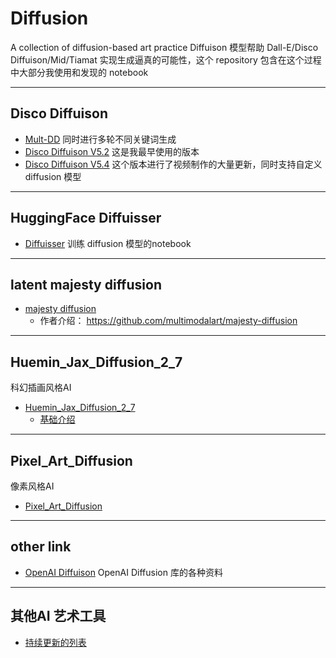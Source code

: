 # Diffusion
A collection of diffusion-based art practice
Diffuison 模型帮助 Dall-E/Disco Diffuison/Mid/Tiamat 实现生成逼真的可能性，这个 repository 包含在这个过程中大部分我使用和发现的 notebook

-------
## Disco Diffuison

- [Mult-DD](https://github.com/lybiing/Diffusion/blob/main/Disco_Diffusion/Mult_DD.ipynb) 同时进行多轮不同关键词生成
- [Disco Diffuison V5.2](https://github.com/lybiing/Diffusion/blob/main/Disco_Diffusion/Disco_Diffusion_v5_2.ipynb) 这是我最早使用的版本
- [Disco Diffuison V5.4](https://github.com/lybiing/Diffusion/blob/main/Disco_Diffusion/Disco_Diffusion_v5_4.ipynb) 这个版本进行了视频制作的大量更新，同时支持自定义 diffusion 模型 

-------
## HuggingFace Diffuisser
- [Diffuisser](https://github.com/lybiing/Diffusion/blob/main/Diffuser/diffusers_rl_ex.ipynb) 训练 diffusion 模型的notebook
-------
## latent majesty diffusion 
- [majesty diffusion](https://github.com/lybiing/Diffusion/blob/main/Latent/latent.ipynb)
  - 作者介绍： https://github.com/multimodalart/majesty-diffusion

-------
## Huemin_Jax_Diffusion_2_7
科幻插画风格AI
- [Huemin_Jax_Diffusion_2_7](https://github.com/lybiing/Diffusion/blob/main/Huemin_Jax_Diffusion/Huemin_Jax_Diffusion_2_7.ipynb)
  - [基础介绍](https://dreamingcomputers.com/ai-articles/huemin-jax-diffusion-2-7-stitching/)
--------
## Pixel_Art_Diffusion
像素风格AI
- [Pixel_Art_Diffusion](https://github.com/lybiing/Diffusion/blob/main/Pixel_Art_Diffusion/Pixel_Art_Diffusion_v3_0.ipynb)
-------
## other link

- [OpenAI Diffuison](https://github.com/openai/guided-diffusion) OpenAI Diffusion 库的各种资料 
--------
## 其他AI 艺术工具
- [持续更新的列表](https://pharmapsychotic.com/tools.html)
